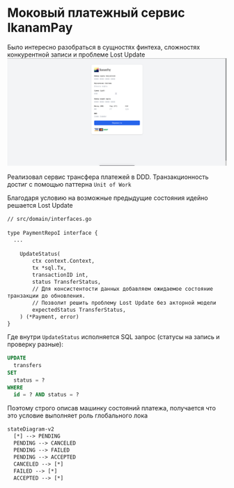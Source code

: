 # Моковый платежный сервис IkanamPay

Было интересно разобраться в сущностях финтеха, сложностях конкурентной записи и проблеме Lost Update 
![alt text](assets/image.png)

Реализовал сервис трансфера платежей в DDD. Транзакционность достиг с помощью паттерна `Unit of Work` 

Благодаря условию на возможные предыдущие состояния идейно решается Lost Update

```golang
// src/domain/interfaces.go

type PaymentRepoI interface {
  ...

	UpdateStatus(
		ctx context.Context,
		tx *sql.Tx,
		transactionID int,
		status TransferStatus,
		// Для консистентости данных добавляем ожидаемое состояние транзакции до обновления.
		// Позволит решить проблему Lost Update без акторной модели
		expectedStatus TransferStatus,
	) (*Payment, error)
}

```

Где внутри `UpdateStatus` исполняется SQL запрос (статусы на запись и проверку разные):

```sql
UPDATE 
  transfers 
SET 
  status = ? 
WHERE 
  id = ? AND status = ?
```

Поэтому строго описав машинку состояний платежа, получается что это условие выполняет роль глобального лока


```mermaid
stateDiagram-v2
  [*] --> PENDING
  PENDING --> CANCELED
  PENDING --> FAILED
  PENDING --> ACCEPTED
  CANCELED --> [*]
  FAILED --> [*]
  ACCEPTED --> [*]
```
